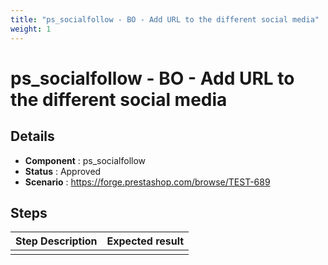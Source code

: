```yaml
---
title: "ps_socialfollow - BO - Add URL to the different social media"
weight: 1
---
```


# ps_socialfollow - BO - Add URL to the different social media
## Details
* **Component** : ps_socialfollow
* **Status** : Approved
* **Scenario** : https://forge.prestashop.com/browse/TEST-689

## Steps
| Step Description | Expected result |
| ----- | ----- |
|  |  |